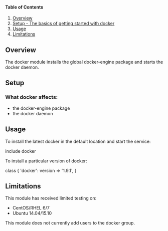 #### Table of Contents

1. [Overview](#overview)
1. [Setup - The basics of getting started with docker](#setup)
1. [Usage](#usage)
1. [Limitations](#limitations)

## Overview

The docker module installs the global docker-engine package and starts the 
docker daemon.

## Setup

### What docker affects:
* the docker-engine package
* the docker daemon

## Usage

To install the latest docker in the default location and start the service:

include docker

To install a particular version of docker:

class { 'docker':
  version => '1.9.1',
}

## Limitations

This module has received limited testing on:

* CentOS/RHEL 6/7
* Ubuntu 14.04/15.10

This module does not currently add users to the docker group.
